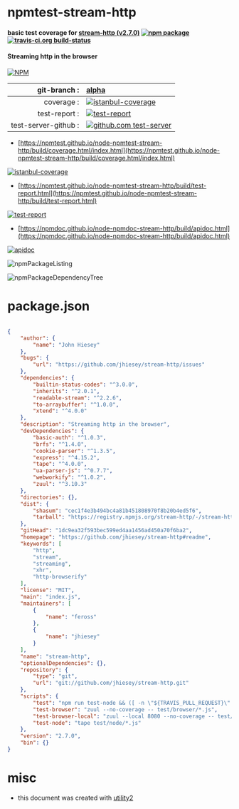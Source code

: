 # npmtest-stream-http

#### basic test coverage for  [stream-http (v2.7.0)](https://github.com/jhiesey/stream-http#readme)  [![npm package](https://img.shields.io/npm/v/npmtest-stream-http.svg?style=flat-square)](https://www.npmjs.org/package/npmtest-stream-http) [![travis-ci.org build-status](https://api.travis-ci.org/npmtest/node-npmtest-stream-http.svg)](https://travis-ci.org/npmtest/node-npmtest-stream-http)

#### Streaming http in the browser

[![NPM](https://nodei.co/npm/stream-http.png?downloads=true&downloadRank=true&stars=true)](https://www.npmjs.com/package/stream-http)

| git-branch : | [alpha](https://github.com/npmtest/node-npmtest-stream-http/tree/alpha)|
|--:|:--|
| coverage : | [![istanbul-coverage](https://npmtest.github.io/node-npmtest-stream-http/build/coverage.badge.svg)](https://npmtest.github.io/node-npmtest-stream-http/build/coverage.html/index.html)|
| test-report : | [![test-report](https://npmtest.github.io/node-npmtest-stream-http/build/test-report.badge.svg)](https://npmtest.github.io/node-npmtest-stream-http/build/test-report.html)|
| test-server-github : | [![github.com test-server](https://npmtest.github.io/node-npmtest-stream-http/GitHub-Mark-32px.png)](https://npmtest.github.io/node-npmtest-stream-http/build/app/index.html) | | build-artifacts : | [![build-artifacts](https://npmtest.github.io/node-npmtest-stream-http/glyphicons_144_folder_open.png)](https://github.com/npmtest/node-npmtest-stream-http/tree/gh-pages/build)|

- [https://npmtest.github.io/node-npmtest-stream-http/build/coverage.html/index.html](https://npmtest.github.io/node-npmtest-stream-http/build/coverage.html/index.html)

[![istanbul-coverage](https://npmtest.github.io/node-npmtest-stream-http/build/screenCapture.buildCi.browser.%252Ftmp%252Fbuild%252Fcoverage.lib.html.png)](https://npmtest.github.io/node-npmtest-stream-http/build/coverage.html/index.html)

- [https://npmtest.github.io/node-npmtest-stream-http/build/test-report.html](https://npmtest.github.io/node-npmtest-stream-http/build/test-report.html)

[![test-report](https://npmtest.github.io/node-npmtest-stream-http/build/screenCapture.buildCi.browser.%252Ftmp%252Fbuild%252Ftest-report.html.png)](https://npmtest.github.io/node-npmtest-stream-http/build/test-report.html)

- [https://npmdoc.github.io/node-npmdoc-stream-http/build/apidoc.html](https://npmdoc.github.io/node-npmdoc-stream-http/build/apidoc.html)

[![apidoc](https://npmdoc.github.io/node-npmdoc-stream-http/build/screenCapture.buildCi.browser.%252Ftmp%252Fbuild%252Fapidoc.html.png)](https://npmdoc.github.io/node-npmdoc-stream-http/build/apidoc.html)

![npmPackageListing](https://npmtest.github.io/node-npmtest-stream-http/build/screenCapture.npmPackageListing.svg)

![npmPackageDependencyTree](https://npmtest.github.io/node-npmtest-stream-http/build/screenCapture.npmPackageDependencyTree.svg)



# package.json

```json

{
    "author": {
        "name": "John Hiesey"
    },
    "bugs": {
        "url": "https://github.com/jhiesey/stream-http/issues"
    },
    "dependencies": {
        "builtin-status-codes": "^3.0.0",
        "inherits": "^2.0.1",
        "readable-stream": "^2.2.6",
        "to-arraybuffer": "^1.0.0",
        "xtend": "^4.0.0"
    },
    "description": "Streaming http in the browser",
    "devDependencies": {
        "basic-auth": "^1.0.3",
        "brfs": "^1.4.0",
        "cookie-parser": "^1.3.5",
        "express": "^4.15.2",
        "tape": "^4.0.0",
        "ua-parser-js": "^0.7.7",
        "webworkify": "^1.0.2",
        "zuul": "^3.10.3"
    },
    "directories": {},
    "dist": {
        "shasum": "cec1f4e3b494bc4a81b451808970f8b20b4ed5f6",
        "tarball": "https://registry.npmjs.org/stream-http/-/stream-http-2.7.0.tgz"
    },
    "gitHead": "1dc9ea32f593bec599ed4aa1456ad450a70f6ba2",
    "homepage": "https://github.com/jhiesey/stream-http#readme",
    "keywords": [
        "http",
        "stream",
        "streaming",
        "xhr",
        "http-browserify"
    ],
    "license": "MIT",
    "main": "index.js",
    "maintainers": [
        {
            "name": "feross"
        },
        {
            "name": "jhiesey"
        }
    ],
    "name": "stream-http",
    "optionalDependencies": {},
    "repository": {
        "type": "git",
        "url": "git://github.com/jhiesey/stream-http.git"
    },
    "scripts": {
        "test": "npm run test-node && ([ -n \"${TRAVIS_PULL_REQUEST}\" -a \"${TRAVIS_PULL_REQUEST}\" != 'false' ] || npm run test-browser)",
        "test-browser": "zuul --no-coverage -- test/browser/*.js",
        "test-browser-local": "zuul --local 8080 --no-coverage -- test/browser/*.js",
        "test-node": "tape test/node/*.js"
    },
    "version": "2.7.0",
    "bin": {}
}
```



# misc
- this document was created with [utility2](https://github.com/kaizhu256/node-utility2)
